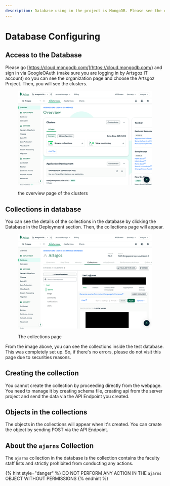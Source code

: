 ```yaml
---
description: Database using in the project is MongoDB. Please see the configurations here
---
```


# Database Configuring

## Access to the Database

Please go [https://cloud.mongodb.com/](https://cloud.mongodb.com/) and sign in via GoogleOAuth (make sure you are logging in by Artsgoz IT account) so you can see the organization page and choose the Artsgoz Project. Then, you will see the clusters.&#x20;

<figure><img src=".gitbook/assets/cloud.mongodb.com_v2_6679500facc6e4716ce1a158.png" alt=""><figcaption><p>the overview page of the clusters</p></figcaption></figure>

## Collections in database

You can see the details of the collections in the database by clicking the Database in the Deployment section. Then, the collections page will appear.

<figure><img src=".gitbook/assets/cloud.mongodb.com_v2_6679500facc6e4716ce1a158 (1).png" alt=""><figcaption><p>The collections page</p></figcaption></figure>

From the image above, you can see the collections inside the test database. This was completely set up. So, if there's no errors, please do not visit this page due to securities reasons.&#x20;

## Creating the collection

You cannot create the collection by proceeding directly from the webpage. You need to manage it by creating schema file, creating api from the server project and send the data via the API Endpoint you created.&#x20;

## Objects in the collections

The objects in the collections will appear when it's created. You can create the object by sending POST via the API Endpoint.

## About the `ajarns` Collection

The `ajarns` collection in the database is the collection contains the faculty staff lists and strictly prohibited from conducting any actions.

{% hint style="danger" %}
DO NOT PERFORM ANY ACTION IN THE `ajarns` OBJECT WITHOUT PERMISSIONS
{% endhint %}
